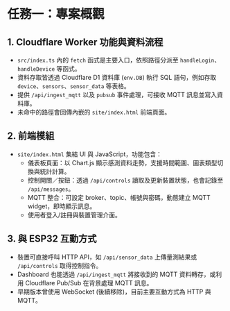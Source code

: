 # 任務一：專案概觀

## 1. Cloudflare Worker 功能與資料流程
- `src/index.ts` 內的 `fetch` 函式是主要入口，依照路徑分派至 `handleLogin`、`handleDevice` 等函式。
- 資料存取皆透過 Cloudflare D1 資料庫 (`env.DB`) 執行 SQL 語句，例如存取 `device`、`sensors`、`sensor_data` 等表格。
- 提供 `/api/ingest_mqtt` 以及 `pubsub` 事件處理，可接收 MQTT 訊息並寫入資料庫。
- 未命中的路徑會回傳內嵌的 `site/index.html` 前端頁面。

## 2. 前端模組
- `site/index.html` 集結 UI 與 JavaScript，功能包含：
  - 儀表板頁面：以 Chart.js 顯示感測資料走勢，支援時間範圍、圖表類型切換與統計計算。
  - 控制開關／按鈕：透過 `/api/controls` 讀取及更新裝置狀態，也會記錄至 `/api/messages`。
  - MQTT 整合：可設定 broker、topic、帳號與密碼，動態建立 MQTT widget，即時顯示訊息。
  - 使用者登入/註冊與裝置管理介面。

## 3. 與 ESP32 互動方式
- 裝置可直接呼叫 HTTP API，如 `/api/sensor_data` 上傳量測結果或 `/api/controls` 取得控制指令。
- Dashboard 也能透過 `/api/ingest_mqtt` 將接收到的 MQTT 資料轉存，或利用 Cloudflare Pub/Sub 在背景處理 MQTT 訊息。
- 早期版本曾使用 WebSocket (後續移除)，目前主要互動方式為 HTTP 與 MQTT。
